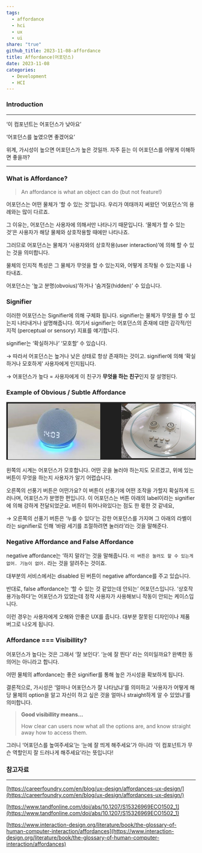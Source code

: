 ```yaml
---
tags:
  - affordance
  - hci
  - ux
  - ui
share: "true"
github_title: 2023-11-08-affordance
title: Affordance(어포던스)
date: 2023-11-08
categories:
  - Development
  - HCI
---
```


### Introduction
---

‘이 컴포넌트는 어포던스가 낮아요’

‘어포던스를 높였으면 좋겠어요’

위계, 가시성이 높으면 어포던스가 높은 것일까. 자주 듣는 이 어포던스를 어떻게 이해하면 좋을까?

---
### What is Affordance?

>  An affordance is what an object can do (but not feature!)

어포던스는 어떤 물체가 ’할 수 있는 것’입니다. 우리가 여태까지 써왔던 ‘어포던스’의 용례와는 많이 다르죠.

그 이유는, 어포던스는 사용자에 의해서만 나타나기 때문입니다. ‘물체가 할 수 있는 것’은 사용자가 해당 물체와 상호작용할 때에만 나타나죠.

그러므로 어포던스는 물체가 ‘사용자와의 상호작용(user interaction)’에 의해 할 수 있는 것을 의미합니다.

물체의 인지적 특성은 그 물체가 무엇을 할 수 있는지와, 어떻게 조작될 수 있는지를 나타내죠.

어포던스는 ‘높고 분명(obvoius)’하거나 ‘숨겨질(hidden)’ 수 있습니다.

### Signifier

이러한 어포던스는 Signifier에 의해 구체화 됩니다. signifier는 물체가 무엇을 할 수 있는지 나타내거나 설명해줍니다. 여기서 signifier는 어포던스의 존재에 대한 감각적/인지적 (perceptual or sensory) 지표를 얘기합니다.

signifier는 ‘확실하거나’ ‘모호할’ 수 있습니다.

→ 따라서 어포던스는 높거나 낮은 상태로 항상 존재하는 것이고. signifier에 의해 ‘확실하거나 모호하게’ 사용자에게 인지됩니다.

→ 어포던스가 높다 = 사용자에게 이 친구가 **무엇을 하는 친구**인지 잘 설명된다.

### Example of Obvious / Subtle Affordance
![/assets/img/posts/Pasted image 20240220132615.png](../../../assets/img/posts/Pasted%20image%2020240220132615.png)

왼쪽의 시계는 어포던스가 모호합니다. 어떤 곳을 눌러야 하는지도 모르겠고, 위에 있는 버튼이 무엇을 하는지 사용자가 알기 어렵습니다.

오른쪽의 선풍기 버튼은 어떤가요? 이 버튼이 선풍기에 어떤 조작을 가할지 확실하게 드러나며, 어포던스가 분명한 편입니다. 이 어포던스는 버튼 아래의 label이라는 signifier에 의해 강하게 전달되었군요. 버튼이 튀어나와있다는 점도 한 몫한 것 같네요,

→ 오른쪽의 선풍기 버튼은 ‘누를 수 있다’는 강한 어포던스를 가지며 그 아래의 라벨이라는 signifier로 인해 ‘바람 세기를 조절하려면 눌러라’라는 것을 말해준다.

### Negative Affordance and False Affordance

negative affordance는 ‘하지 말라’는 것을 말해줍니다. `이 버튼은 눌러도 할 수 있는게 없어. 기능이 없어.` 라는 것을 알려주는 것이죠.

대부분의 서비스에서는 disabled 된 버튼이 negative affordance를 주고 있습니다.

반대로, false affordance는 ‘할 수 있는 것 같았는데 안되는’ 어포던스입니다. ‘상호작용가능하다’는 어포던스가 있었는데 정작 사용자가 사용해보니 작동이 안되는 케이스입니다.

이런 경우는 사용자에게 오해와 안좋은 UX를 줍니다. 대부분 잘못된 디자인이나 제품 버그로 나오게 됩니다.

### Affordance === Visibillity?

어포던스가 높다는 것은 그래서 ‘잘 보인다’. ‘눈에 잘 띈다’ 라는 의미일까요? 완벽한 동의어는 아니라고 합니다.

어떤 물체의 affordance는 좋은 signifier를 통해 높은 가시성을 확보하게 됩니다.

결론적으로, 가시성은 ‘얼마나 어포던스가 잘 나타났냐’를 의미하고 ‘사용자가 어떻게 해당 물체의 option을 알고 자신이 하고 싶은 것을 얼마나 straight하게 알 수 있었냐’를 의미합니다.

> **Good visibillity means…**
> 
> How clear can users now what all the options are, and know straight away how to access them.


그러니 ‘어포던스를 높여주세요’는 ‘눈에 잘 띄게 해주세요’가 아니라 ‘이 컴포넌트가 무슨 역할인지 잘 드러나게 해주세요’라는 뜻입니다!

### 참고자료

---

[https://careerfoundry.com/en/blog/ux-design/affordances-ux-design/](https://careerfoundry.com/en/blog/ux-design/affordances-ux-design/)

[https://www.tandfonline.com/doi/abs/10.1207/S15326969ECO1502_1](https://www.tandfonline.com/doi/abs/10.1207/S15326969ECO1502_1)

[https://www.interaction-design.org/literature/book/the-glossary-of-human-computer-interaction/affordances](https://www.interaction-design.org/literature/book/the-glossary-of-human-computer-interaction/affordances)